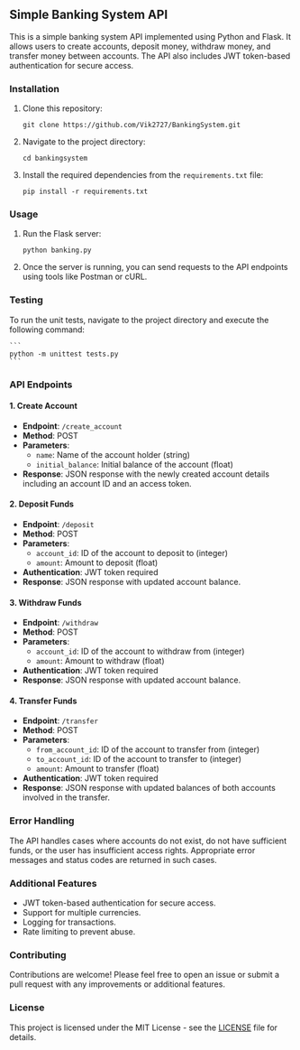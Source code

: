 ## Simple Banking System API

This is a simple banking system API implemented using Python and Flask. It allows users to create accounts, deposit money, withdraw money, and transfer money between accounts. The API also includes JWT token-based authentication for secure access.

### Installation

1. Clone this repository:

    ```
    git clone https://github.com/Vik2727/BankingSystem.git
    ```

2. Navigate to the project directory:

    ```
    cd bankingsystem
    ```

3. Install the required dependencies from the `requirements.txt` file:

    ```
    pip install -r requirements.txt
    ```

### Usage

1. Run the Flask server:

    ```
    python banking.py
    ```

2. Once the server is running, you can send requests to the API endpoints using tools like Postman or cURL.

### Testing

To run the unit tests, navigate to the project directory and execute the following command:

    ```
    python -m unittest tests.py
    ```

### API Endpoints

#### 1. Create Account

- **Endpoint**: `/create_account`
- **Method**: POST
- **Parameters**:
  - `name`: Name of the account holder (string)
  - `initial_balance`: Initial balance of the account (float)
- **Response**: JSON response with the newly created account details including an account ID and an access token.

#### 2. Deposit Funds

- **Endpoint**: `/deposit`
- **Method**: POST
- **Parameters**:
  - `account_id`: ID of the account to deposit to (integer)
  - `amount`: Amount to deposit (float)
- **Authentication**: JWT token required
- **Response**: JSON response with updated account balance.

#### 3. Withdraw Funds

- **Endpoint**: `/withdraw`
- **Method**: POST
- **Parameters**:
  - `account_id`: ID of the account to withdraw from (integer)
  - `amount`: Amount to withdraw (float)
- **Authentication**: JWT token required
- **Response**: JSON response with updated account balance.

#### 4. Transfer Funds

- **Endpoint**: `/transfer`
- **Method**: POST
- **Parameters**:
  - `from_account_id`: ID of the account to transfer from (integer)
  - `to_account_id`: ID of the account to transfer to (integer)
  - `amount`: Amount to transfer (float)
- **Authentication**: JWT token required
- **Response**: JSON response with updated balances of both accounts involved in the transfer.

### Error Handling

The API handles cases where accounts do not exist, do not have sufficient funds, or the user has insufficient access rights. Appropriate error messages and status codes are returned in such cases.

### Additional Features

- JWT token-based authentication for secure access.
- Support for multiple currencies.
- Logging for transactions.
- Rate limiting to prevent abuse.

### Contributing

Contributions are welcome! Please feel free to open an issue or submit a pull request with any improvements or additional features.

### License

This project is licensed under the MIT License - see the [LICENSE](LICENSE) file for details.
